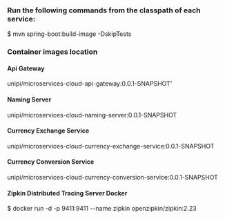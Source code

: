 ### Run the following commands from the classpath of each service:
$ mvn spring-boot:build-image -DskipTests

### Container images location
#### Api Gateway
unipi/microservices-cloud-api-gateway:0.0.1-SNAPSHOT'
#### Naming Server
unipi/microservices-cloud-naming-server:0.0.1-SNAPSHOT
#### Currency Exchange Service
unipi/microservices-cloud-currency-exchange-service:0.0.1-SNAPSHOT
#### Currency Conversion Service
unipi/microservices-cloud-currency-conversion-service:0.0.1-SNAPSHOT
#### Zipkin Distributed Tracing Server Docker
$ docker run -d -p 9411:9411 --name zipkin openzipkin/zipkin:2.23


